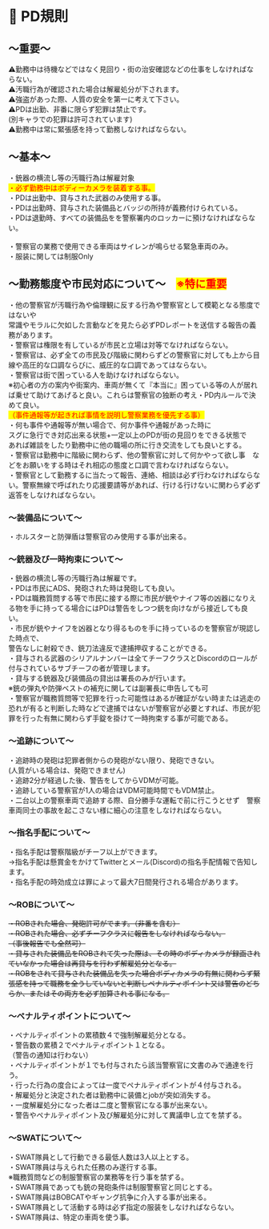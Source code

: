 # 📗 PD規則

## **～重要～**

⚠️勤務中は待機などではなく見回り・街の治安確認などの仕事をしなければならない。\
⚠️汚職行為が確認された場合は解雇処分が下されます。\
⚠️強盗があった際、人質の安全を第一に考えて下さい。\
⚠️PDは出勤、非番に限らず犯罪は禁止です。\
(別キャラでの犯罪は許可されています)\
⚠️勤務中は常に緊張感を持って勤務しなければならない。

## **～基本～**

・銃器の横流し等の汚職行為は解雇対象\
<mark style="color:red;">・必ず勤務中はボディーカメラを装着する事。</mark>\
・PDは出勤中、貸与された武器のみ使用する事。\
・PDは出勤時、貸与された装備品とバッジの所持が義務付けられている。\
・PDは退勤時、すべての装備品をを警察署内のロッカーに預けなければならない。\
\
・警察官の業務で使用できる車両はサイレンが鳴らせる緊急車両のみ。\
・服装に関しては制服Only

## **～勤務態度や市民対応について～**　<mark style="color:red;">※特に重要</mark>

・他の警察官が汚職行為や倫理観に反する行為や警察官として模範となる態度ではないや\
常識やモラルに欠如した言動などを見たら必ずPDレポートを送信する報告の義務があります。\
・警察官は権限を有しているが市民と立場は対等でなければならない。\
・警察官は、必ず全ての市民及び階級に関わらずどの警察官に対しても上から目線や高圧的な口調ならびに、威圧的な口調であってはならない。\
・警察官は街で困っている人を助けなければならない。\
※初心者の方の案内や街案内、車両が無くて『本当に』困っている等の人が居れば乗せて助けてあげると良い。これらは警察官の独断の考え・PD内ルールで決めて良い。\
<mark style="color:red;">（事件通報等が起きれば事情を説明し警察業務を優先する事）</mark>\
・何も事件や通報等が無い場合で、何か事件や通報があった時に\
スグに急行でき対応出来る状態+一定以上のPDが街の見回りをできる状態で\
あれば雑談をしたり勤務中に他の職場の所に行き交流をしても良いとする。\
・警察官は勤務中に階級に関わらず、他の警察官に対して何かやって欲し事　などをお願いをする時はそれ相応の態度と口調で言わなければならない。\
・警察官として勤務するに当たって報告、連絡、相談は必ず行わなければならない。警察無線で呼ばれたり応援要請等があれば、行ける行けないに関わらず必ず返答をしなければならない。

### **～装備品について～**

・ホルスターと防弾盾は警察官のみ使用する事が出来る。

### **～銃器及び一時拘束について～**

・銃器の横流し等の汚職行為は解雇です。\
・PDは市民にADS、発砲された時は発砲しても良い。\
・PDは職務質問する等で市民に接する際に市民が銃やナイフ等の凶器になりえる物を手に持ってる場合にはPDは警告をしつつ銃を向けながら接近しても良い。\
・市民が銃やナイフを凶器となり得るものを手に持っているのを警察官が現認した時点で、\
&#x20;   警告なしに射殺でき、銃刀法違反で逮捕押収することができる。\
・貸与される武器のシリアルナンバーは全てチーフクラスとDiscordのロールが付与されているサブチーフの者が管理します。\
・貸与する銃器及び装備品の貸出は署長のみが行います。\
※銃の弾丸や防弾ベストの補充に関しては副署長に申告しても可\
・警察官が職務質問等で犯罪を行った可能性はあるが確証がない時または逃走の恐れが有ると判断した時などで逮捕ではないが警察官が必要とすれば、市民が犯罪を行った有無に関わらず手錠を掛けて一時拘束する事が可能である。

### **～追跡について～**

・追跡時の発砲は犯罪者側からの発砲がない限り、発砲できない。\
&#x20;  (人質がいる場合は、発砲できません)\
・追跡2分が経過した後、警告をしてからVDMが可能。\
・追跡している警察官が1人の場合はVDM可能時間でもVDM禁止。\
・二台以上の警察車両で追跡する際、自分勝手な運転で前に行こうとせず　警察車両同士の事故を起こさない様に細心の注意をしなければならない。

### **～指名手配について～**

・指名手配は警察階級がチーフ以上ができます。\
→指名手配は懸賞金をかけてTwitterとメール(Discord)の指名手配情報で告知します。\
・指名手配の時効成立は罪によって最大7日間発行される場合があります。

### **～ROBについて～**

~~・ROBされた場合、発砲許可がでます。（非番を含む）~~\
~~・ROBされた場合、必ずチーフクラスに報告をしなければならない。~~\
~~（事後報告でも全然可）~~\
~~・貸与された装備品をROBされて失った際は、その時のボディカメラが録画されていなかった場合は再貸与を行わず解雇処分となる。~~\
~~・ROBをされて貸与された装備品を失った場合ボディカメラの有無に関わらず緊張感を持って職務を全うしていないと判断しペナルティポイント又は警告のどちらか、またはその両方を必ず加算される事になる。~~

### **～ペナルティポイントについて～**

・ペナルティポイントの累積数４で強制解雇処分となる。\
・警告数の累積２でペナルティポイント１となる。\
（警告の通知は行わない）\
・ペナルティポイントが１でも付与されたら該当警察官に文書のみで通達を行う。\
・行った行為の度合によっては一度でペナルティポイントが４付与される。\
・解雇処分と決定された者は勤務中に装備とjobが突如消失する。\
・一度解雇処分になった者は二度と警察官になる事が出来ない。\
・警告やペナルティポイント及び解雇処分に対して異議申し立てを禁ずる。

### **～SWATについて～**

・SWAT隊員として行動できる最低人数は3人以上とする。\
・SWAT隊員は与えられた任務のみ遂行する事。\
※職務質問などの制服警察官の業務等を行う事を禁ずる。\
・SWAT隊員であっても銃の発砲条件は制服警察官と同じとする。\
・SWAT隊員はBOBCATやギャング抗争に介入する事が出来る。\
・SWAT隊員として活動する時は必ず指定の服装をしなければならない。\
・SWAT隊員は、特定の車両を使う事。
